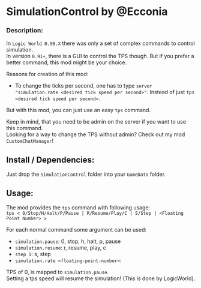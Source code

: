 # SimulationControl by @Ecconia

### Description:

In `Logic World 0.90.X` there was only a set of complex commands to control simulation.\
In version `0.91+`, there is a GUI to control the TPS though. But if you prefer a better command, this mod might be your choice.

Reasons for creation of this mod:

- To change the ticks per second, one has to type `server "simulation.rate <desired tick speed per second>"`. Instead of just `tps <desired tick speed per second>`.

But with this mod, you can just use an easy `tps` command.

Keep in mind, that you need to be admin on the server if you want to use this command.\
Looking for a way to change the TPS without admin? Check out my mod `CustomChatManager`!

## Install / Dependencies:

Just drop the `SimulationControl` folder into your `GameData` folder.

## Usage:

The mod provides the `tps` command with following usage:\
`tps < 0/Stop/H/Halt/P/Pause | R/Resume/Play/C | S/Step | <Floating Point Number> >`

For each normal command some argument can be used:

- `simulation.pause`: 0, stop, h, halt, p, pause
- `simulation.resume`: r, resume, play, c
- `step 1`: s, step
- `simulation.rate <floating-point-number>`: <floating-point-number>

TPS of 0, is mapped to `simulation.pause`.\
Setting a tps speed will resume the simulation! (This is done by LogicWorld).
